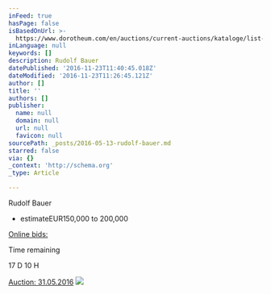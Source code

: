 ```yaml
---
inFeed: true
hasPage: false
isBasedOnUrl: >-
  https://www.dorotheum.com/en/auctions/current-auctions/kataloge/list-lots/auktion/11844-modern-art.html?currentPage=1#lot-2048424
inLanguage: null
keywords: []
description: Rudolf Bauer
datePublished: '2016-11-23T11:40:45.018Z'
dateModified: '2016-11-23T11:26:45.121Z'
author: []
title: ''
authors: []
publisher:
  name: null
  domain: null
  url: null
  favicon: null
sourcePath: _posts/2016-05-13-rudolf-bauer.md
starred: false
via: {}
_context: 'http://schema.org'
_type: Article

---
```

Rudolf Bauer

* estimateEUR150,000 to 200,000

[Online bids:][0]

Time remaining

[][0]

17 D 10 H

[Auction: 31.05.2016][0]
![](https://www.dorotheum.com/38K160531_138_59086_1/Bild/Rudolf-Bauer.jpg)

[0]: https://www.dorotheum.com/en/auctions/current-auctions/kataloge/list-lots-detail/auktion/11844-modern-art/lotID/401/lot/2048424-rudolf-bauer.html?currentPage=1